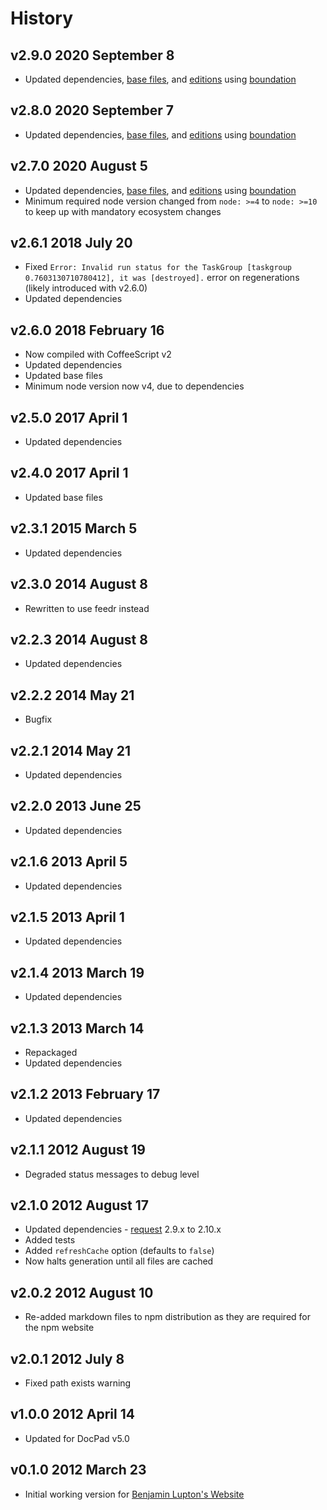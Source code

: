# History

## v2.9.0 2020 September 8

-   Updated dependencies, [base files](https://github.com/bevry/base), and [editions](https://editions.bevry.me) using [boundation](https://github.com/bevry/boundation)

## v2.8.0 2020 September 7

-   Updated dependencies, [base files](https://github.com/bevry/base), and [editions](https://editions.bevry.me) using [boundation](https://github.com/bevry/boundation)

## v2.7.0 2020 August 5

-   Updated dependencies, [base files](https://github.com/bevry/base), and [editions](https://editions.bevry.me) using [boundation](https://github.com/bevry/boundation)
-   Minimum required node version changed from `node: >=4` to `node: >=10` to keep up with mandatory ecosystem changes

## v2.6.1 2018 July 20

-   Fixed `Error: Invalid run status for the TaskGroup [taskgroup 0.7603130710780412], it was [destroyed].` error on regenerations (likely introduced with v2.6.0)
-   Updated dependencies

## v2.6.0 2018 February 16

-   Now compiled with CoffeeScript v2
-   Updated dependencies
-   Updated base files
-   Minimum node version now v4, due to dependencies

## v2.5.0 2017 April 1

-   Updated dependencies

## v2.4.0 2017 April 1

-   Updated base files

## v2.3.1 2015 March 5

-   Updated dependencies

## v2.3.0 2014 August 8

-   Rewritten to use feedr instead

## v2.2.3 2014 August 8

-   Updated dependencies

## v2.2.2 2014 May 21

-   Bugfix

## v2.2.1 2014 May 21

-   Updated dependencies

## v2.2.0 2013 June 25

-   Updated dependencies

## v2.1.6 2013 April 5

-   Updated dependencies

## v2.1.5 2013 April 1

-   Updated dependencies

## v2.1.4 2013 March 19

-   Updated dependencies

## v2.1.3 2013 March 14

-   Repackaged
-   Updated dependencies

## v2.1.2 2013 February 17

-   Updated dependencies

## v2.1.1 2012 August 19

-   Degraded status messages to debug level

## v2.1.0 2012 August 17

-   Updated dependencies - [request](https://github.com/mikeal/request) 2.9.x to 2.10.x
-   Added tests
-   Added `refreshCache` option (defaults to `false`)
-   Now halts generation until all files are cached

## v2.0.2 2012 August 10

-   Re-added markdown files to npm distribution as they are required for the npm website

## v2.0.1 2012 July 8

-   Fixed path exists warning

## v1.0.0 2012 April 14

-   Updated for DocPad v5.0

## v0.1.0 2012 March 23

-   Initial working version for [Benjamin Lupton's Website](https://github.com/balupton/balupton.docpad)

